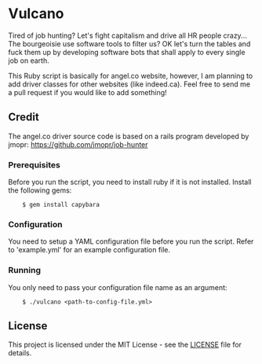 # Vulcano

Tired of job hunting? Let's fight capitalism and drive all HR people crazy...
The bourgeoisie use software tools to filter us? OK let's turn the tables and fuck them up by
developing software bots that shall apply to every single job on earth.

This Ruby script is basically for angel.co website, however, I am planning
to add driver classes for other websites (like indeed.ca). Feel free
to send me a pull request if you would like to add something!

## Credit

The angel.co driver source code is based on a rails program developed
by jmopr: https://github.com/jmopr/job-hunter

### Prerequisites

Before you run the script, you need to install ruby if it is not installed.
Install the following gems:

```
    $ gem install capybara
```

### Configuration

You need to setup a YAML configuration file before you run the script.
Refer to 'example.yml' for an example configuration file.

### Running

You only need to pass your configuration file name as an argument:

```
    $ ./vulcano <path-to-config-file.yml>
```

## License

This project is licensed under the MIT License - see the [LICENSE](LICENSE) file for details.

